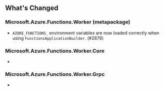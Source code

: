 ## What's Changed

<!-- Please add your release notes in the following format:
- My change description (#PR/#issue)
-->

### Microsoft.Azure.Functions.Worker (metapackage) <version>

- `AZURE_FUNCTIONS_` environment variables are now loaded correctly when using `FunctionsApplicationBuilder`. (#2878)

### Microsoft.Azure.Functions.Worker.Core <version>

- <entry>

### Microsoft.Azure.Functions.Worker.Grpc <version>

- <entry>

